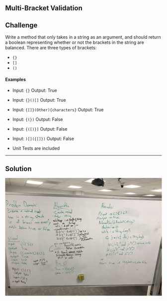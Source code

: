 ## Multi-Bracket Validation
## Challenge

Write a method that only takes in a string as an argument, and should return a boolean
representing whether or not the brackets in the string are balanced. There are
three types of brackets:

* `{}`
* `[]`
* `()`

#### Examples

* Input: `{}` Output: True
* Input: `{}()[]` Output: True
* Input: `{[]}(Other){characters}` Output: True
* Input: `{(})` Output: False
* Input: `{([)}]` Output: False
* Input: `)[]({[]})` Output: False

* Unit Tests are included

***
## Solution
![Multi-bracket whiteboard image](../../assets/multi_bracket_validation.jpg)

